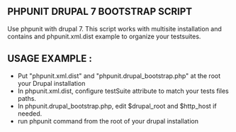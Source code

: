 PHPUNIT DRUPAL 7 BOOTSTRAP SCRIPT
-------------------------------

Use phpunit with drupal 7. This script works with multisite installation and contains and phpunit.xml.dist example to organize your testsuites.

USAGE EXAMPLE :
----------------

* Put "phpunit.xml.dist" and "phpunit.drupal_bootstrap.php" at the root your Drupal installation
* In phpunit.xml.dist, configure testSuite attribute to match your tests files paths.
* In phpunit.drupal_bootstrap.php, edit $drupal_root and $http_host if needed.
* run phpunit command from the root of your drupal installation


